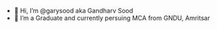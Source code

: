 - 👋 Hi, I’m @garysood aka Gandharv Sood
- 🌱 I’m a Graduate and currently persuing MCA from GNDU, Amritsar

<!---
garysood/garysood is a ✨ special ✨ repository because its `README.md` (this file) appears on your GitHub profile.
You can click the Preview link to take a look at your changes.
--->
